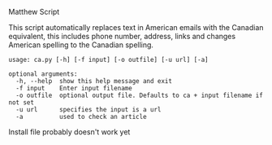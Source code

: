 Matthew Script

This script automatically replaces text in American emails with the Canadian equivalent, this includes phone number, address, links and changes American spelling to the Canadian spelling.

```
usage: ca.py [-h] [-f input] [-o outfile] [-u url] [-a]

optional arguments:
  -h, --help  show this help message and exit
  -f input    Enter input filename
  -o outfile  optional output file. Defaults to ca + input filename if not set
  -u url      specifies the input is a url
  -a          used to check an article
```

Install file probably doesn't work yet


